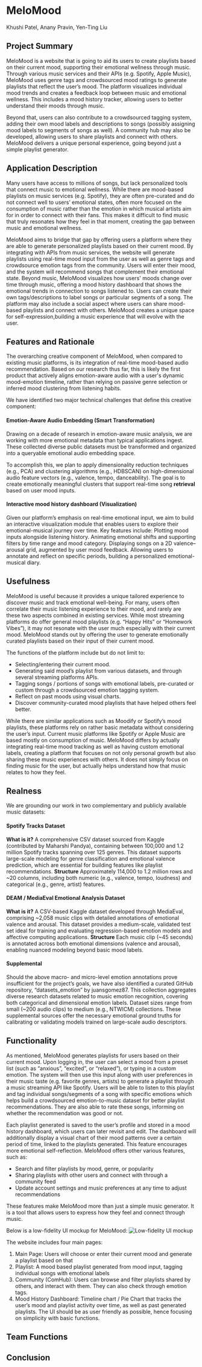 # MeloMood
Khushi Patel, Anany Pravin, Yen-Ting Liu

## Project Summary
MeloMood is a website that is going to aid its users to create playlists based on their current mood, supporting their emotional wellness through music. Through various music services and their APIs (e.g. Spotify, Apple Music), MeloMood uses genre tags and crowdsourced mood ratings to generate playlists that reflect the user’s mood. The platform visualizes individual mood trends and creates a feedback loop between music and emotional wellness. This includes a mood history tracker, allowing users to better understand their moods through music.

Beyond that, users can also contribute to a crowdsourced tagging system, adding their own mood labels and descriptions to songs (possibly assigning mood labels to segments of songs as well). A community hub may also be developed, allowing users to share playlists and connect with others. MeloMood delivers a unique personal experience, going beyond just a simple playlist generator.

## Application Description
Many users have access to millions of songs, but lack personalized tools that connect music to emotional wellness.  While there are mood-based playlists on music services (e.g. Spotify), they are often pre-curated and do not connect well to users’ emotional states, often more focused on the consumption of music rather than the emotion in which musical artists aim for in order to connect with their fans. This makes it difficult to find music that truly resonates how they feel in that moment, creating the gap between music and emotional wellness.

MeloMood aims to bridge that gap by offering users a platform where they are able to generate personalized playlists based on their current mood. By integrating with APIs from music services, the website will generate playlists using real-time mood input from the user as well as genre tags and crowdsource emotion tags from the community. Users will enter their mood, and the system will recommend songs that complement their emotional state.
Beyond music, MeloMood visualizes how users' moods change over time through music, offering a mood history dashboard that shows the emotional trends in connection to songs listened to. Users can create their own tags/descriptions to label songs or particular segments of a song. The platform may also include a social aspect where users can share mood-based playlists and connect with others. MeloMood creates a unique space for self-expression,building a music experience that will evolve with the user.

## Features and Rationale
The overarching creative component of MeloMood, when compared to existing music platforms, is its integration of real-time mood-based audio recommendation. Based on our research thus far, this is likely the first product that actively aligns emotion-aware audio with a user's dynamic mood-emotion timeline, rather than relying on passive genre selection or inferred mood clustering from listening habits.

We have identified two major technical challenges that define this creative component:

#### Emotion-Aware Audio Embedding (Smart Transformation)
Drawing on a decade of research in emotion-aware music analysis, we are working with more emotional metadata than typical applications ingest. These collected diverse public datasets must be transformed and organized into a queryable emotional audio embedding space.

To accomplish this, we plan to apply dimensionality reduction techniques (e.g., PCA) and clustering algorithms (e.g., HDBSCAN) on high-dimensional audio feature vectors (e.g., valence, tempo, danceability). The goal is to create emotionally meaningful clusters that support real-time song **retrieval** based on user mood inputs.


#### Interactive mood history dashboard (Visualization)
Given our platform’s emphasis on real-time emotional input, we aim to build an interactive visualization module that enables users to explore their emotional-musical journey over time. Key features include:
Plotting mood inputs alongside listening history.
Animating emotional shifts and supporting filters by time range and mood category.
Displaying songs on a 2D valence–arousal grid, augmented by user mood feedback.
Allowing users to annotate and reflect on specific periods, building a personalized emotional-musical diary.

## Usefulness
MeloMood is useful because it provides a unique tailored experience to discover music and track emotional well-being. For many, users often correlate their music listening experience to their mood, and rarely are these two aspects combined in existing services. While most streaming platforms do offer general mood playlists (e.g. “Happy Hits” or “Homework Vibes”), it may not resonate with the user much especially with their current mood. MeloMood stands out by offering the user to generate emotionally curated playlists based on their input of their current mood.

The functions of the platform include but do not limit to:
- Selecting/entering their current mood.
- Generating said mood’s playlist from various datasets, and through several streaming platforms APIs.
- Tagging songs / portions of songs with emotional labels, pre-curated or custom through a crowdsourced emotion tagging system.
- Reflect on past moods using visual charts.
- Discover community-curated mood playlists that have helped others feel better.

While there are similar applications such as Moodify or Spotify’s mood playlists, these platforms rely on rather basic metadata without considering the user’s input. Current music platforms like Spotify or Apple Music are based mostly on consumption of music. MeloMood differs by actually integrating real-time mood tracking as well as having custom emotional labels, creating a platform that focuses on not only personal growth but also sharing these music experiences with others. It does not simply focus on finding music for the user, but actually helps understand how that music relates to how they feel.

## Realness
We are grounding our work in two complementary and publicly available music datasets:

#### Spotify Tracks Dataset
**What is it?**
A comprehensive CSV dataset sourced from Kaggle (contributed by Maharshi Pandya), containing between 100,000 and 1.2 million Spotify tracks spanning over 125 genres. This dataset supports large-scale modeling for genre classification and emotional valence prediction, which are essential for building features like playlist recommendations.
**Structure**
Approximately 114,000 to 1.2 million rows and ~20 columns, including both numeric (e.g., valence, tempo, loudness) and categorical (e.g., genre, artist) features.

#### DEAM / MediaEval Emotional Analysis Dataset
**What is it?**
A CSV-based Kaggle dataset developed through MediaEval, comprising ~2,058 music clips with detailed annotations of emotional valence and arousal. This dataset provides a medium-scale, validated test set ideal for training and evaluating regression-based emotion models and affective computing applications.
**Structure**
Each music clip (~45 seconds) is annotated across both emotional dimensions (valence and arousal), enabling nuanced modeling beyond basic mood labels.

#### Supplemental
Should the above macro- and micro-level emotion annotations prove insufficient for the project’s goals, we have also identified a curated GitHub repository, “datasets_emotion” by juansgomez87. This collection aggregates diverse research datasets related to music emotion recognition, covering both categorical and dimensional emotion labels. Dataset sizes range from small (~200 audio clips) to medium (e.g., NTWICM) collections. These supplemental sources offer the necessary emotional ground truths for calibrating or validating models trained on large-scale audio descriptors.

## Functionality
As mentioned, MeloMood generates playlists for users based on their current mood. Upon logging in, the user can select a mood from a preset list (such as “anxious”, “excited”, or “relaxed”), or typing in a custom emotion. The system will then use this input along with user preferences in their music taste (e.g. favorite genres, artists) to generate a playlist through a music streaming API like Spotify. Users will be able to listen to this playlist and tag individual songs/segments of a song with specific emotions which helps build a crowdsourced emotion-to-music dataset for better playlist recommendations. They are also able to rate these songs, informing on whether the recommendation was good or not.

Each playlist generated is saved to the user’s profile and stored in a mood history dashboard, which users can later revisit and edit. The dashboard will additionally display a visual chart of their mood patterns over a certain period of time, linked to the playlists generated. This feature encourages more emotional self-reflection. MeloMood offers other various features, such as:

- Search and filter playlists by mood, genre, or popularity
- Sharing playlists with other users and connect with through a community feed
- Update account settings and music preferences at any time to adjust recommendations

These features make MeloMood more than just a simple music generator. It is a tool that allows users to express how they feel and connect through music.

Below is a low-fidelity UI mockup for MeloMood:
![Low-fidelity UI mockup](figures/website-mockup.png)

The website includes four main pages:
1. Main Page: Users will choose or enter their current mood and generate a playlist based on that
2. Playlist: A mood based playlist generated from mood input, tagging individual songs with emotional labels
3. Community (ComHub): Users can browse and filter playlists shared by others, and interact with them. They can also check through emotion tags.
4. Mood History Dashboard: Timeline chart / Pie Chart that tracks the user’s mood and playlist activity over time, as well as past generated playlists.
The UI should be as user friendly as possible, hence focusing on simplicity with basic functions.

## Team Functions

## Conclusion
